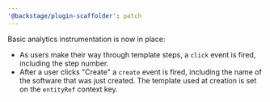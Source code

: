 ```yaml
---
'@backstage/plugin-scaffolder': patch
---
```


Basic analytics instrumentation is now in place:

- As users make their way through template steps, a `click` event is fired, including the step number.
- After a user clicks "Create" a `create` event is fired, including the name of the software that was just created. The template used at creation is set on the `entityRef` context key.
